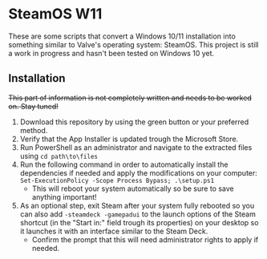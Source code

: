 # SteamOS W11

These are some scripts that convert a Windows 10/11 installation into something similar to Valve's operating system: SteamOS.
This project is still a work in progress and hasn't been tested on Windows 10 yet.

## Installation
~~This part of information is not completely written and needs to be worked on. Stay tuned!~~

1. Download this repository by using the green button or your preferred method.
2. Verify that the App Installer is updated trough the Microsoft Store.
3. Run PowerShell as an administrator and navigate to the extracted files using `cd path\to\files`
4. Run the following command in order to automatically install the dependencies if needed and apply the modifications on your computer: `Set-ExecutionPolicy -Scope Process Bypass; .\setup.ps1`
    - This will reboot your system automatically so be sure to save anything important!
5. As an optional step, exit Steam after your system fully rebooted so you can also add `-steamdeck -gamepadui` to the launch options of the Steam shortcut (in the "Start in:" field trough its properties) on your desktop so it launches it with an interface similar to the Steam Deck.
    - Confirm the prompt that this will need administrator rights to apply if needed.